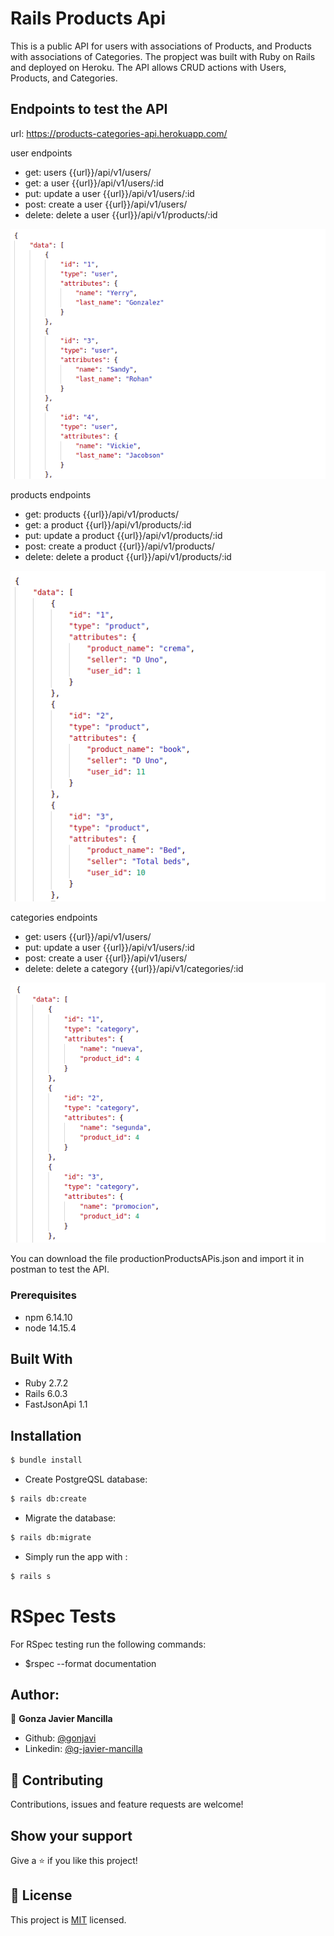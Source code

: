 # Rails Products Api

This is a public API for users with associations of Products, and Products with associations of Categories. The propject was built with Ruby on Rails and deployed on Heroku. The API allows CRUD actions with Users, Products, and Categories.

## Endpoints to test the API

url: https://products-categories-api.herokuapp.com/

user endpoints
- get: users {{url}}/api/v1/users/
- get: a user {{url}}/api/v1/users/:id
- put: update a user {{url}}/api/v1/users/:id
- post: create a user {{url}}/api/v1/users/
- delete: delete a user {{url}}/api/v1/products/:id

![screenshot](./img/users1.png) 

products endpoints
- get: products {{url}}/api/v1/products/
- get: a product {{url}}/api/v1/products/:id
- put: update a product {{url}}/api/v1/products/:id
- post: create a product {{url}}/api/v1/products/
- delete: delete a product {{url}}/api/v1/products/:id

![screenshot](./img/products.png) 

categories endpoints
- get: users {{url}}/api/v1/users/
- put: update a user {{url}}/api/v1/users/:id
- post: create a user {{url}}/api/v1/users/
- delete: delete a category {{url}}/api/v1/categories/:id

![screenshot](./img/categories.png) 

You can download the file productionProductsAPis.json and import it in postman to test the API.

### Prerequisites
- npm 6.14.10
- node 14.15.4

## Built With

- Ruby 2.7.2
- Rails 6.0.3
- FastJsonApi 1.1

## Installation

```bash
$ bundle install
```
* Create PostgreQSL database:
```bash
$ rails db:create
```
* Migrate the database:
```bash
$ rails db:migrate
```
* Simply run the app with :
```bash
$ rails s
```

# RSpec Tests

For RSpec testing run the following commands:

- $rspec --format documentation


## Author:
👤 **Gonza Javier Mancilla**

- Github: [@gonjavi](https://github.com/gonjavi)
- Linkedin: [@g-javier-mancilla](https://www.linkedin.com/in/g-mancillla)


## 🤝 Contributing

Contributions, issues and feature requests are welcome!


## Show your support

Give a ⭐️ if you like this project!


## 📝 License

This project is [MIT](lic.url) licensed.
